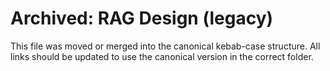 # Archived: RAG Design (legacy)

This file was moved or merged into the canonical kebab-case structure. All links should be updated to use the canonical version in the correct folder.
